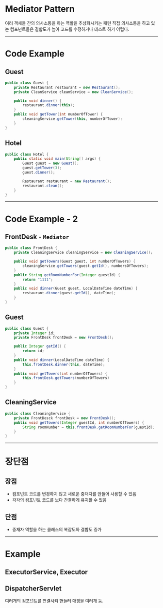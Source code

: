 # Mediator Pattern
여러 객체들 간의 의사소통을 하는 역할을  추상화시키는 패턴
직접 의사소통을 하고 있는 컴포넌트들은 결합도가 높아 코드를 수정하거나 테스트 하기 어렵다.

<hr>

# Code Example
## Guest
```java
public class Guest {
	private Restaurant restaurant = new Restaurant();
	private CleanService cleanService = new CleanService();

	public void dinner() {
		restaurant.dinner(this);
	}
	public void getTower(int numberOfTower) {
		cleaningService.getTower(this, numberOfTower);
	}
}
```

## Hotel
```java
public class Hotel {
	public static void main(String[] args) {
		Guest guest = new Guest();
		guest.getTower(3);
		guest.dinner();

		Restaurant restaurant = new Restaurant();
		restaurant.clean();
	}
}
```


<hr>

# Code Example - 2
## FrontDesk - `Mediator`

```java
public class FrontDesk {
	private CleaningService cleaningService = new CleaningService();

	public void getTowers(Guest guest, int numberOfTowers) {
		cleaningService.getTowers(guest.getId(), numbersOfTowers);
	}
	public String getRoomNumberFor(Integer guestId) {
		return "1111";
	}
	public void dinner(Guest guest, LocalDateTime dateTime) {
		restaurant.dinner(guest.getId(), dateTime);
	}
}
```

## Guest
```java
public class Guest {
	private Integer id;
	private FrontDesk frontDesk = new FrontDesk();

	public Integer getId() {
		return id;
	}
	public void dinner(LocalDateTime dateTime) {
		this.frontDesk.dinner(this, dateTime);
	}
	public void getTowers(int numberOfTowers) {
		this.frontDesk.getTowers(numberOfTowers)
	}
}
```
## CleaningService

```java
public class CleaningService {
	private FrontDesck frontDesk = new FrontDesk();
	public void getTowers(Integer guestId, int numberOfTowers) {
		String roomNumber = this.frontDesk.getRoomNumberFor(guestId);
	}
}
```

<hr>

# 장단점
## 장점
- 컴포넌트 코드를 변경하지 않고 새로운 중재자를 만들어 사용할 수 있음
- 각각의 컴포넌트 코드를 보다 간결하게 유지할 수 있음

## 단점
- 중재자 역할을 하는 클래스의 복잡도와 결합도 증가

<hr>

# Example
## ExecutorService, Executor

## DispatcherServlet
여러개의 컴포넌트를 연결시켜 핸들러 매핑을 여러개 둠.
